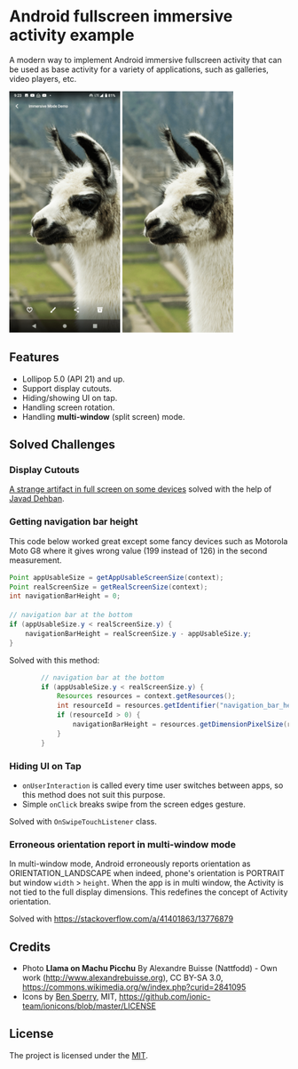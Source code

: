 # Android fullscreen immersive activity example

A modern way to implement Android immersive fullscreen activity that can be used as base activity for a variety of applications, such as galleries, video players, etc.

<img src="screenshots/screenshot_phone_1.png" alt="screenshot 1" width="200" /> <img src="screenshots/screenshot_phone_2.png" alt="screenshot 2" width="200" />

## Features

- Lollipop 5.0 (API 21) and up.
- Support display cutouts.
- Hiding/showing UI on tap.
- Handling screen rotation.
- Handling **multi-window** (split screen) mode.

## Solved Challenges

### Display Cutouts

[A strange artifact in full screen on some devices](https://stackoverflow.com/questions/63924072/android-a-strange-artifact-in-full-screen-on-some-devices) solved with the help of [Javad Dehban](https://stackoverflow.com/a/63924328/13776879).

### Getting navigation bar height

This code below worked great except some fancy devices such as Motorola Moto G8 where it gives wrong value (199 instead of 126) in the second measurement.

```java
Point appUsableSize = getAppUsableScreenSize(context);
Point realScreenSize = getRealScreenSize(context);
int navigationBarHeight = 0;

// navigation bar at the bottom
if (appUsableSize.y < realScreenSize.y) {
    navigationBarHeight = realScreenSize.y - appUsableSize.y;
}
```

Solved with this method:

```java
        // navigation bar at the bottom
        if (appUsableSize.y < realScreenSize.y) {
            Resources resources = context.getResources();
            int resourceId = resources.getIdentifier("navigation_bar_height", "dimen", "android");
            if (resourceId > 0) {
                navigationBarHeight = resources.getDimensionPixelSize(resourceId);
            }
        }
```

### Hiding UI on Tap

- `onUserInteraction` is called every time user switches between apps, so this method does not suit this purpose.
- Simple `onClick` breaks swipe from the screen edges gesture.

Solved with `OnSwipeTouchListener` class.

### Erroneous orientation report in multi-window mode

In multi-window mode, Android erroneously reports orientation as ORIENTATION_LANDSCAPE when indeed,
phone's orientation is PORTRAIT but window `width` > `height`. When the app is in multi window,
the Activity is not tied to the full display dimensions. This redefines the concept of Activity orientation.

Solved with https://stackoverflow.com/a/41401863/13776879

## Credits

- Photo **Llama on Machu Picchu** By Alexandre Buisse (Nattfodd) - Own work (http://www.alexandrebuisse.org), CC BY-SA 3.0, https://commons.wikimedia.org/w/index.php?curid=2841095
- Icons by [Ben Sperry](https://github.com/ionic-team/ionicons), MIT, https://github.com/ionic-team/ionicons/blob/master/LICENSE

## License

The project is licensed under the [MIT](LICENSE).
